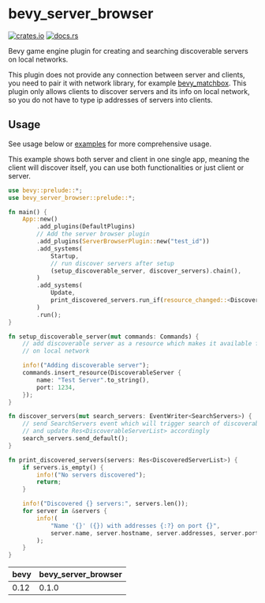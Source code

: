 # bevy_server_browser

[![crates.io](https://img.shields.io/crates/v/bevy_server_browser)](https://crates.io/crates/bevy_server_browser)
[![docs.rs](https://docs.rs/bevy_server_browser/badge.svg)](https://docs.rs/bevy_server_browser)

Bevy game engine plugin for creating and searching discoverable servers on local networks.

This plugin does not provide any connection between server and clients, you need to pair it with network library, for example [bevy_matchbox](https://crates.io/crates/bevy_matchbox). This plugin only allows clients to discover servers and its info on local network, so you do not have to type ip addresses of servers into clients.

## Usage
See usage below or [examples](https://github.com/richardhozak/bevy_server_browser/tree/main/examples) for more comprehensive usage.

This example shows both server and client in one single app, meaning the client will discover itself, you can use both functionalities or just client or server.

```rust
use bevy::prelude::*;
use bevy_server_browser::prelude::*;

fn main() {
    App::new()
        .add_plugins(DefaultPlugins)
        // Add the server browser plugin
        .add_plugins(ServerBrowserPlugin::new("test_id"))
        .add_systems(
            Startup,
            // run discover servers after setup
            (setup_discoverable_server, discover_servers).chain(),
        )
        .add_systems(
            Update,
            print_discovered_servers.run_if(resource_changed::<DiscoveredServerList>()),
        )
        .run();
}

fn setup_discoverable_server(mut commands: Commands) {
    // add discoverable server as a resource which makes it available for discovery
    // on local network

    info!("Adding discoverable server");
    commands.insert_resource(DiscoverableServer {
        name: "Test Server".to_string(),
        port: 1234,
    });
}

fn discover_servers(mut search_servers: EventWriter<SearchServers>) {
    // send SearchServers event which will trigger search of discoverable servers
    // and update Res<DiscoverableServerList> accordingly
    search_servers.send_default();
}

fn print_discovered_servers(servers: Res<DiscoveredServerList>) {
    if servers.is_empty() {
        info!("No servers discovered");
        return;
    }

    info!("Discovered {} servers:", servers.len());
    for server in &servers {
        info!(
            "Name '{}' ({}) with addresses {:?} on port {}",
            server.name, server.hostname, server.addresses, server.port
        );
    }
}

```

| bevy | bevy_server_browser |
| ---- | --------------------|
| 0.12 | 0.1.0               |
